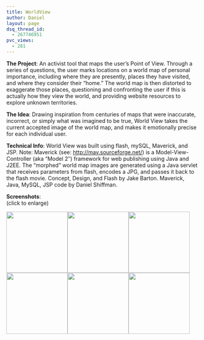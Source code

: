 ```yaml
---
title: WorldView
author: Daniel
layout: page
dsq_thread_id:
  - 267746951
pvc_views:
  - 281
---
```

<p><b>The Project</b>: An activist tool that maps the user&#8217;s Point of View. Through a series of questions, the user marks locations on a world map of personal importance, including where they are presently, places they have visited, and where they consider their &#8220;home.&#8221; The world map is then distorted to exaggerate those places, questioning and confronting the user if this is actually how they view the world, and providing website resources to explore unknown territories.</p>
<p><b>The Idea</b>: Drawing inspiration from centuries of maps that were inaccurate, incorrect, or simply what was imagined to be true, World View takes the current accepted image of the world map, and makes it emotionally precise for each individual user.</p>
<p><b>Technical Info</b>:  World View was built using flash, mySQL, Maverick, and JSP.  Note: Maverick (see: <a href="http://mav.sourceforge.net/" class="linkage" target =" _blank">http://mav.sourceforge.net/</a>) is a Model-View-Controller (aka &#8220;Model 2&#8243;) framework for web publishing using Java and J2EE. The &#8220;morphed&#8221; world map images are generated using a Java servlet that receives parameters from flash, encodes a JPG, and passes it back to the flash movie.  Concept, Design, and Flash by Jake Barton.  Maverick, Java, MySQL, JSP code by Daniel Shiffman.</p>
<p><b>Screenshots</b>:<br />
(click to enlarge)</p>
<p><a href="http://www.shiffman.net/images/wv1.jpg"><img src ="http://www.shiffman.net/images/wv1.jpg" border = 0 width = 160/></a><a href="http://www.shiffman.net/images/wv2.jpg"><img src ="http://www.shiffman.net/images/wv2.jpg" border = 0 width = 160/></a><a href="http://www.shiffman.net/images/wv3.jpg"><img src ="http://www.shiffman.net/images/wv3.jpg" border = 0 width = 160/></a><a href="http://www.shiffman.net/images/wv0.jpg"><img src ="http://www.shiffman.net/images/wv0.jpg" border = 0 width = 160/></a><a href="http://www.shiffman.net/images/wv4.jpg"><img src ="http://www.shiffman.net/images/wv4.jpg" border = 0 width = 160/></a><a href="http://www.shiffman.net/images/wv5.jpg"><img src ="http://www.shiffman.net/images/wv5.jpg" border = 0 width = 160/></a></p>
